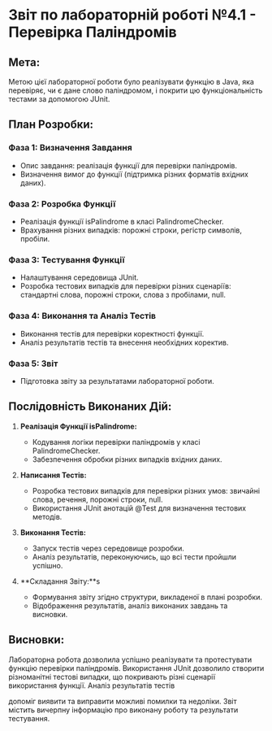 # Звіт по лабораторній роботі №4.1 - Перевірка Паліндромів

## Мета:

Метою цієї лабораторної роботи було реалізувати функцію в Java, яка перевіряє, чи є дане слово паліндромом, і покрити цю функціональність тестами за допомогою JUnit.

## План Розробки:

### Фаза 1: Визначення Завдання

- Опис завдання: реалізація функції для перевірки паліндромів.
- Визначення вимог до функції (підтримка різних форматів вхідних даних).

### Фаза 2: Розробка Функції

- Реалізація функції isPalindrome в класі PalindromeChecker.
- Врахування різних випадків: порожні строки, регістр символів, пробіли.

### Фаза 3: Тестування Функції

- Налаштування середовища JUnit.
- Розробка тестових випадків для перевірки різних сценаріїв: стандартні слова, порожні строки, слова з пробілами, null.

### Фаза 4: Виконання та Аналіз Тестів

- Виконання тестів для перевірки коректності функції.
- Аналіз результатів тестів та внесення необхідних коректив.

### Фаза 5: Звіт

- Підготовка звіту за результатами лабораторної роботи.

## Послідовність Виконаних Дій:

1. **Реалізація Функції isPalindrome:**
   - Кодування логіки перевірки паліндромів у класі PalindromeChecker.
   - Забезпечення обробки різних випадків вхідних даних.

2. **Написання Тестів:**
   - Розробка тестових випадків для перевірки різних умов: звичайні слова, речення, порожні строки, null.
   - Використання JUnit анотацій @Test для визначення тестових методів.

3. **Виконання Тестів:**
   - Запуск тестів через середовище розробки.
   - Аналіз результатів, переконуючись, що всі тести пройшли успішно.

4. **Складання Звіту:**s
   - Формування звіту згідно структури, викладеної в плані розробки.
   - Відображення результатів, аналіз виконаних завдань та висновки.

## Висновки:

Лабораторна робота дозволила успішно реалізувати та протестувати функцію перевірки паліндромів. Використання JUnit дозволило створити різноманітні тестові випадки, що покривають різні сценарії використання функції. Аналіз результатів тестів

 допоміг виявити та виправити можливі помилки та недоліки. Звіт містить вичерпну інформацію про виконану роботу та результати тестування.